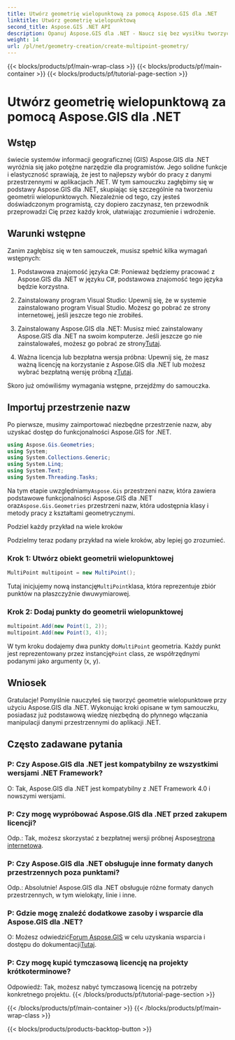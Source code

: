 ```yaml
---
title: Utwórz geometrię wielopunktową za pomocą Aspose.GIS dla .NET
linktitle: Utwórz geometrię wielopunktową
second_title: Aspose.GIS .NET API
description: Opanuj Aspose.GIS dla .NET - Naucz się bez wysiłku tworzyć geometrie wielopunktowe. Kompleksowy poradnik dla programistów.
weight: 14
url: /pl/net/geometry-creation/create-multipoint-geometry/
---
```


{{< blocks/products/pf/main-wrap-class >}}
{{< blocks/products/pf/main-container >}}
{{< blocks/products/pf/tutorial-page-section >}}

# Utwórz geometrię wielopunktową za pomocą Aspose.GIS dla .NET

## Wstęp

świecie systemów informacji geograficznej (GIS) Aspose.GIS dla .NET wyróżnia się jako potężne narzędzie dla programistów. Jego solidne funkcje i elastyczność sprawiają, że jest to najlepszy wybór do pracy z danymi przestrzennymi w aplikacjach .NET. W tym samouczku zagłębimy się w podstawy Aspose.GIS dla .NET, skupiając się szczególnie na tworzeniu geometrii wielopunktowych. Niezależnie od tego, czy jesteś doświadczonym programistą, czy dopiero zaczynasz, ten przewodnik przeprowadzi Cię przez każdy krok, ułatwiając zrozumienie i wdrożenie.

## Warunki wstępne

Zanim zagłębisz się w ten samouczek, musisz spełnić kilka wymagań wstępnych:

1. Podstawowa znajomość języka C#: Ponieważ będziemy pracować z Aspose.GIS dla .NET w języku C#, podstawowa znajomość tego języka będzie korzystna.

2. Zainstalowany program Visual Studio: Upewnij się, że w systemie zainstalowano program Visual Studio. Możesz go pobrać ze strony internetowej, jeśli jeszcze tego nie zrobiłeś.

3. Zainstalowany Aspose.GIS dla .NET: Musisz mieć zainstalowany Aspose.GIS dla .NET na swoim komputerze. Jeśli jeszcze go nie zainstalowałeś, możesz go pobrać ze strony[Tutaj](https://releases.aspose.com/gis/net/).

4.  Ważna licencja lub bezpłatna wersja próbna: Upewnij się, że masz ważną licencję na korzystanie z Aspose.GIS dla .NET lub możesz wybrać bezpłatną wersję próbną z[Tutaj](https://releases.aspose.com/).

Skoro już omówiliśmy wymagania wstępne, przejdźmy do samouczka.

## Importuj przestrzenie nazw

Po pierwsze, musimy zaimportować niezbędne przestrzenie nazw, aby uzyskać dostęp do funkcjonalności Aspose.GIS for .NET.


```csharp
using Aspose.Gis.Geometries;
using System;
using System.Collections.Generic;
using System.Linq;
using System.Text;
using System.Threading.Tasks;
```

 Na tym etapie uwzględniamy`Aspose.Gis` przestrzeni nazw, która zawiera podstawowe funkcjonalności Aspose.GIS dla .NET oraz`Aspose.Gis.Geometries` przestrzeni nazw, która udostępnia klasy i metody pracy z kształtami geometrycznymi.

Podziel każdy przykład na wiele kroków

Podzielmy teraz podany przykład na wiele kroków, aby lepiej go zrozumieć.

### Krok 1: Utwórz obiekt geometrii wielopunktowej

```csharp
MultiPoint multipoint = new MultiPoint();
```

 Tutaj inicjujemy nową instancję`MultiPoint`klasa, która reprezentuje zbiór punktów na płaszczyźnie dwuwymiarowej.

### Krok 2: Dodaj punkty do geometrii wielopunktowej

```csharp
multipoint.Add(new Point(1, 2));
multipoint.Add(new Point(3, 4));
```

 W tym kroku dodajemy dwa punkty do`MultiPoint` geometria. Każdy punkt jest reprezentowany przez instancję`Point` class, ze współrzędnymi podanymi jako argumenty (x, y).

## Wniosek

Gratulacje! Pomyślnie nauczyłeś się tworzyć geometrie wielopunktowe przy użyciu Aspose.GIS dla .NET. Wykonując kroki opisane w tym samouczku, posiadasz już podstawową wiedzę niezbędną do płynnego włączania manipulacji danymi przestrzennymi do aplikacji .NET.

## Często zadawane pytania

### P: Czy Aspose.GIS dla .NET jest kompatybilny ze wszystkimi wersjami .NET Framework?
O: Tak, Aspose.GIS dla .NET jest kompatybilny z .NET Framework 4.0 i nowszymi wersjami.

### P: Czy mogę wypróbować Aspose.GIS dla .NET przed zakupem licencji?
 Odp.: Tak, możesz skorzystać z bezpłatnej wersji próbnej Aspose[strona internetowa](https://purchase.aspose.com/temporary-license/).

### P: Czy Aspose.GIS dla .NET obsługuje inne formaty danych przestrzennych poza punktami?
Odp.: Absolutnie! Aspose.GIS dla .NET obsługuje różne formaty danych przestrzennych, w tym wielokąty, linie i inne.

### P: Gdzie mogę znaleźć dodatkowe zasoby i wsparcie dla Aspose.GIS dla .NET?
 O: Możesz odwiedzić[Forum Aspose.GIS](https://forum.aspose.com/c/gis/33) w celu uzyskania wsparcia i dostępu do dokumentacji[Tutaj](https://reference.aspose.com/gis/net/).

### P: Czy mogę kupić tymczasową licencję na projekty krótkoterminowe?
Odpowiedź: Tak, możesz nabyć tymczasową licencję na potrzeby konkretnego projektu.
{{< /blocks/products/pf/tutorial-page-section >}}

{{< /blocks/products/pf/main-container >}}
{{< /blocks/products/pf/main-wrap-class >}}

{{< blocks/products/products-backtop-button >}}
